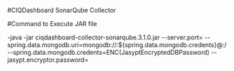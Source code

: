 #CIQDashboard SonarQube Collector

#Command to Execute JAR file

-java -jar ciqdashboard-collector-sonarqube.3.1.0.jar --server.port=<serverName> --spring.data.mongodb.uri=mongodb://<DBUername>:${spring.data.mongodb.credents}@<DBServername>:<DBPort>/<DBName> --spring.data.mongodb.credents=ENC(JasyptEncryptedDBPassword) --jasypt.encryptor.password=<Base64EncodeKey> 
